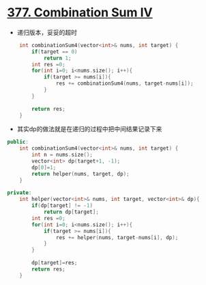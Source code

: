 # [ 377. Combination Sum IV](https://leetcode.com/problems/combination-sum-iv/#/description)
* 递归版本，妥妥的超时

```C++
    int combinationSum4(vector<int>& nums, int target) {
        if(target == 0)
            return 1;
        int res =0;
        for(int i=0; i<nums.size(); i++){
            if(target >= nums[i]){
                res += combinationSum4(nums, target-nums[i]);
            }
        }
        
        return res;
    }
```

* 其实dp的做法就是在递归的过程中把中间结果记录下来

```C++
public:
    int combinationSum4(vector<int>& nums, int target) {
        int n = nums.size();
        vector<int> dp(target+1, -1);
        dp[0]=1;
        return helper(nums, target, dp);
    }
    
private:
    int helper(vector<int>& nums, int target, vector<int>& dp){
        if(dp[target] != -1)
            return dp[target];
        int res =0;
        for(int i=0; i<nums.size(); i++){
            if(target >= nums[i]){
                res += helper(nums, target-nums[i], dp);
            }
        }
        
        dp[target]=res;
        return res;
    } 
```

